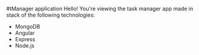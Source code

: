 #tManager application
Hello! You're viewing the task manager app made in stack of the following technologies:
<ul>
<li>MongoDB
<li>Angular
<li>Express
<li>Node.js